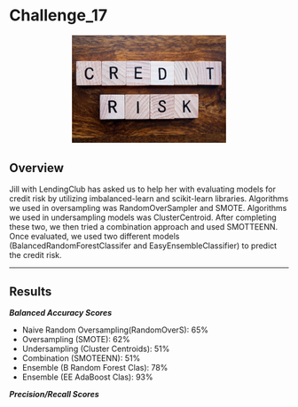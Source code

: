 # Challenge_17


<p align="center" width="100%">
    <img width="55%" src="https://github.com/LindsayTeeters/Challenge_17/blob/main/Resources/CreditRiskTiles.png">
</p>


## Overview

Jill with LendingClub has asked us to help her with evaluating models for credit risk by utilizing imbalanced-learn and scikit-learn libraries. Algorithms we used in oversampling was RandomOverSampler and SMOTE. Algorithms we used in undersampling models was ClusterCentroid. After completing these two, we then tried a combination approach and used SMOTTEENN. Once evaluated, we used two different models (BalancedRandomForestClassifer and EasyEnsembleClassifier) to predict the credit risk.

----------------------------------------------------------------

## Results
<b><i> Balanced Accuracy Scores </i></b>

* Naive Random Oversampling(RandomOverS): 65%
* Oversampling (SMOTE): 62%
* Undersampling (Cluster Centroids): 51%
* Combination (SMOTEENN): 51%
* Ensemble (B Random Forest Clas): 78%
* Ensemble (EE AdaBoost Clas): 93%

<b><i> Precision/Recall Scores </i></b>
